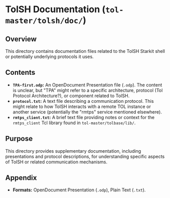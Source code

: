 # TolSH Documentation (`tol-master/tolsh/doc/`)

## Overview

This directory contains documentation files related to the TolSH Starkit shell or potentially underlying protocols it uses.

## Contents

- **`TPA-first.odp`:** An OpenDocument Presentation file (`.odp`). The content is unclear, but "TPA" might refer to a specific architecture, protocol (Tol Protocol Architecture?), or component related to TolSH.
- **`protocol.txt`:** A text file describing a communication protocol. This might relate to how TolSH interacts with a remote TOL instance or another service (potentially the "rmtps" service mentioned elsewhere).
- **`rmtps_client.txt`:** A brief text file providing notes or context for the `rmtps_client` Tcl library found in `tol-master/tolbase/lib/`.

## Purpose

This directory provides supplementary documentation, including presentations and protocol descriptions, for understanding specific aspects of TolSH or related communication mechanisms.

## Appendix

- **Formats:** OpenDocument Presentation (`.odp`), Plain Text (`.txt`). 